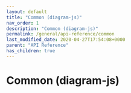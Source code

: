 ```yaml
---
layout: default
title: "Common (diagram-js)"
nav_order: 1
description: "Common (diagram-js)"
permalink: /general/api-reference/common
last_modified_date: 2020-04-27T17:54:08+0000
parent: "API Reference"
has_children: true
---
```


# Common (diagram-js)
